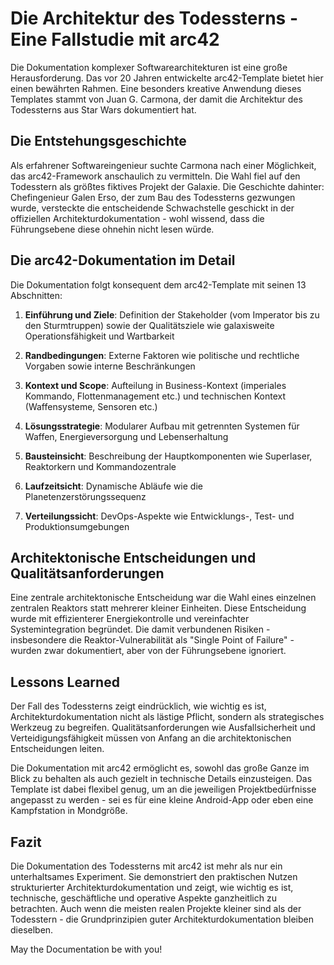 # Die Architektur des Todessterns - Eine Fallstudie mit arc42

Die Dokumentation komplexer Softwarearchitekturen ist eine große Herausforderung. Das vor 20 Jahren entwickelte arc42-Template bietet hier einen bewährten Rahmen. Eine besonders kreative Anwendung dieses Templates stammt von Juan G. Carmona, der damit die Architektur des Todessterns aus Star Wars dokumentiert hat.

## Die Entstehungsgeschichte

Als erfahrener Softwareingenieur suchte Carmona nach einer Möglichkeit, das arc42-Framework anschaulich zu vermitteln. Die Wahl fiel auf den Todesstern als größtes fiktives Projekt der Galaxie. Die Geschichte dahinter: Chefingenieur Galen Erso, der zum Bau des Todessterns gezwungen wurde, versteckte die entscheidende Schwachstelle geschickt in der offiziellen Architekturdokumentation - wohl wissend, dass die Führungsebene diese ohnehin nicht lesen würde.

## Die arc42-Dokumentation im Detail

Die Dokumentation folgt konsequent dem arc42-Template mit seinen 13 Abschnitten:

1. **Einführung und Ziele**: Definition der Stakeholder (vom Imperator bis zu den Sturmtruppen) sowie der Qualitätsziele wie galaxisweite Operationsfähigkeit und Wartbarkeit

2. **Randbedingungen**: Externe Faktoren wie politische und rechtliche Vorgaben sowie interne Beschränkungen

3. **Kontext und Scope**: Aufteilung in Business-Kontext (imperiales Kommando, Flottenmanagement etc.) und technischen Kontext (Waffensysteme, Sensoren etc.)

4. **Lösungsstrategie**: Modularer Aufbau mit getrennten Systemen für Waffen, Energieversorgung und Lebenserhaltung

5. **Bausteinsicht**: Beschreibung der Hauptkomponenten wie Superlaser, Reaktorkern und Kommandozentrale

6. **Laufzeitsicht**: Dynamische Abläufe wie die Planetenzerstörungssequenz

7. **Verteilungssicht**: DevOps-Aspekte wie Entwicklungs-, Test- und Produktionsumgebungen

## Architektonische Entscheidungen und Qualitätsanforderungen

Eine zentrale architektonische Entscheidung war die Wahl eines einzelnen zentralen Reaktors statt mehrerer kleiner Einheiten. Diese Entscheidung wurde mit effizienterer Energiekontrolle und vereinfachter Systemintegration begründet. Die damit verbundenen Risiken - insbesondere die Reaktor-Vulnerabilität als "Single Point of Failure" - wurden zwar dokumentiert, aber von der Führungsebene ignoriert.

## Lessons Learned

Der Fall des Todessterns zeigt eindrücklich, wie wichtig es ist, Architekturdokumentation nicht als lästige Pflicht, sondern als strategisches Werkzeug zu begreifen. Qualitätsanforderungen wie Ausfallsicherheit und Verteidigungsfähigkeit müssen von Anfang an die architektonischen Entscheidungen leiten.

Die Dokumentation mit arc42 ermöglicht es, sowohl das große Ganze im Blick zu behalten als auch gezielt in technische Details einzusteigen. Das Template ist dabei flexibel genug, um an die jeweiligen Projektbedürfnisse angepasst zu werden - sei es für eine kleine Android-App oder eben eine Kampfstation in Mondgröße.

## Fazit

Die Dokumentation des Todessterns mit arc42 ist mehr als nur ein unterhaltsames Experiment. Sie demonstriert den praktischen Nutzen strukturierter Architekturdokumentation und zeigt, wie wichtig es ist, technische, geschäftliche und operative Aspekte ganzheitlich zu betrachten. Auch wenn die meisten realen Projekte kleiner sind als der Todesstern - die Grundprinzipien guter Architekturdokumentation bleiben dieselben.

May the Documentation be with you!